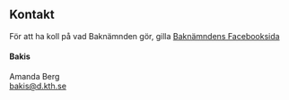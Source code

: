 ## Kontakt

För att ha koll på vad Baknämnden gör, gilla
[Baknämndens Facebooksida](https://www.facebook.com/baknamnden)

#### Bakis

Amanda Berg <br>
[bakis@d.kth.se](mailto:bakis@d.kth.se)
